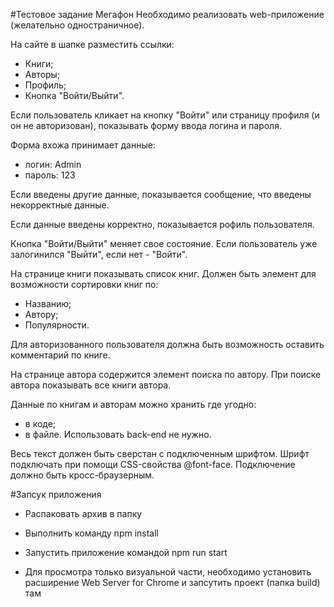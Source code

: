 #Тестовое задание Мегафон
Необходимо реализовать web-приложение (желательно одностраничное).

На сайте в шапке разместить ссылки:
- Книги;
- Авторы;
- Профиль;
- Кнопка "Войти/Выйти".

Если пользователь кликает на кнопку "Войти" или страницу профиля (и он не авторизован), показывать форму ввода логина и пароля.

Форма вхожа принимает данные:
- логин: Admin
- пароль: 123

Если введены другие данные, показывается сообщение, что введены некорректные данные.

Если данные введены корректно, показывается рофиль пользователя.

Кнопка "Войти/Выйти" меняет свое состояние. Если пользователь уже залогинился "Выйти", если нет - "Войти".

На странице книги показывать список книг.
Должен быть элемент для возможности сортировки книг по:
- Названию;
- Автору;
- Популярности.

Для авторизованного пользователя должна быть возможность оставить комментарий по книге.

На странице автора содержится элемент поиска по автору.
При поиске автора показывать все книги автора.

Данные по книгам и авторам можно хранить где угодно:
- в коде;
- в файле.
Использовать back-end не нужно.

Весь текст должен быть сверстан с подключенным шрифтом. Шрифт подключать при помощи CSS-свойства @font-face. Подключение должно быть кросс-браузерным.


#Запсук приложения
- Распаковать архив в папку
- Выполнить команду npm install
- Запустить приложение командой npm run start


- Для просмотра только визуальной части, необходимо установить расширение Web Server for Chrome и запсутить проект (папка build) там 